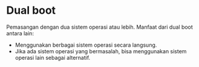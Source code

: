 # Dual boot

Pemasangan dengan dua sistem operasi atau lebih. Manfaat dari dual boot antara lain:

- Menggunakan berbagai sistem operasi secara langsung.
- Jika ada sistem operasi yang bermasalah, bisa menggunakan sistem operasi lain sebagai alternatif.
